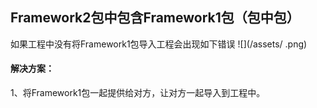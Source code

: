 ## Framework2包中包含Framework1包（包中包）
如果工程中没有将Framework1包导入工程会出现如下错误
![](/assets/ .png)

#### 解决方案：
1、将Framework1包一起提供给对方，让对方一起导入到工程中。
